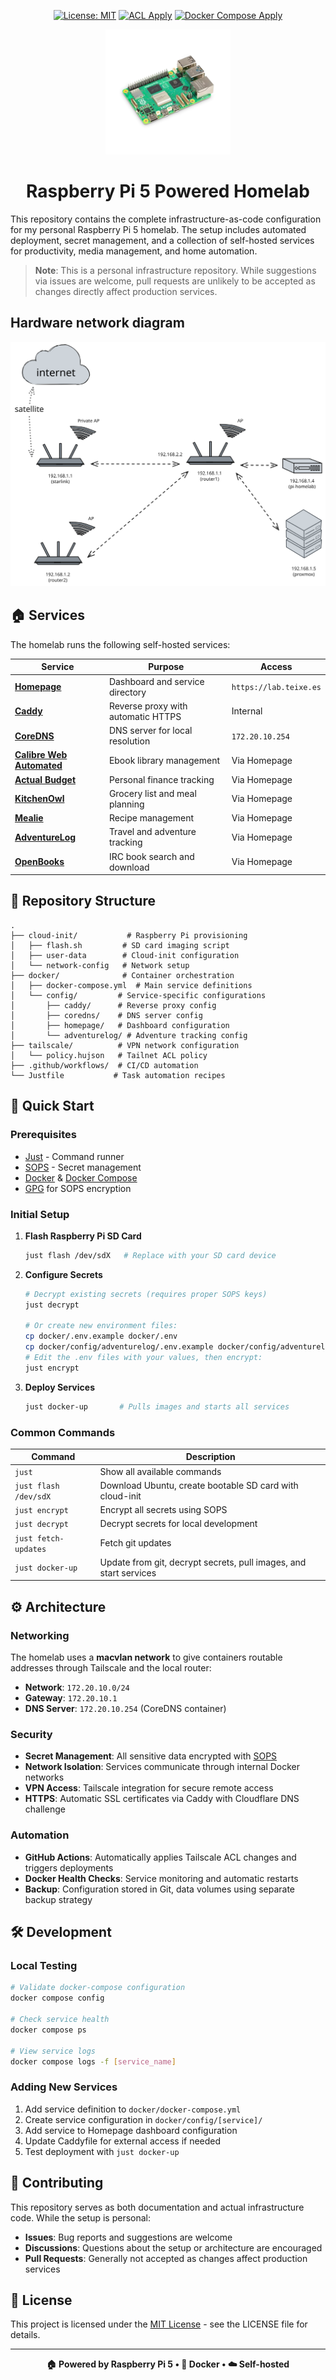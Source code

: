 <div align="center">

[![License: MIT](https://img.shields.io/badge/License-MIT-yellow.svg)](LICENSE)
[![ACL Apply](https://github.com/jorgeteixe/homelab/actions/workflows/acl-apply.yml/badge.svg)](https://github.com/jorgeteixe/homelab/actions/workflows/acl-apply.yml)
[![Docker Compose Apply](https://github.com/jorgeteixe/homelab/actions/workflows/docker-apply.yml/badge.svg)](https://github.com/jorgeteixe/homelab/actions/workflows/docker-apply.yml)

<img src="./docs/rpi-5.webp" alt="Raspberry PI 5" height="200" />

# Raspberry Pi 5 Powered Homelab

</div>

This repository contains the complete infrastructure-as-code configuration for my personal Raspberry Pi 5 homelab. The setup includes automated deployment, secret management, and a collection of self-hosted services for productivity, media management, and home automation.

> **Note**: This is a personal infrastructure repository. While suggestions via issues are welcome, pull requests are unlikely to be accepted as changes directly affect production services.

## Hardware network diagram

![Hardware Diagram](./docs/hw-gram.svg)

## 🏠 Services

The homelab runs the following self-hosted services:

| Service | Purpose | Access |
|---------|---------|--------|
| **[Homepage](https://github.com/gethomepage/homepage)** | Dashboard and service directory | `https://lab.teixe.es` |
| **[Caddy](https://caddyserver.com/)** | Reverse proxy with automatic HTTPS | Internal |
| **[CoreDNS](https://coredns.io/)** | DNS server for local resolution | `172.20.10.254` |
| **[Calibre Web Automated](https://github.com/crocodilestick/calibre-web-automated)** | Ebook library management | Via Homepage |
| **[Actual Budget](https://actualbudget.com/)** | Personal finance tracking | Via Homepage |
| **[KitchenOwl](https://github.com/TomBursch/kitchenowl)** | Grocery list and meal planning | Via Homepage |
| **[Mealie](https://mealie.io/)** | Recipe management | Via Homepage |
| **[AdventureLog](https://github.com/seanmorley15/AdventureLog)** | Travel and adventure tracking | Via Homepage |
| **[OpenBooks](https://github.com/evan-buss/openbooks)** | IRC book search and download | Via Homepage |

## 📁 Repository Structure

```
.
├── cloud-init/           # Raspberry Pi provisioning
│   ├── flash.sh         # SD card imaging script
│   ├── user-data        # Cloud-init configuration
│   └── network-config   # Network setup
├── docker/              # Container orchestration
│   ├── docker-compose.yml  # Main service definitions
│   └── config/         # Service-specific configurations
│       ├── caddy/      # Reverse proxy config
│       ├── coredns/    # DNS server config
│       ├── homepage/   # Dashboard configuration
│       └── adventurelog/ # Adventure tracking config
├── tailscale/          # VPN network configuration
│   └── policy.hujson   # Tailnet ACL policy
├── .github/workflows/  # CI/CD automation
└── Justfile           # Task automation recipes
```

## 🚀 Quick Start

### Prerequisites

- [Just](https://github.com/casey/just) - Command runner
- [SOPS](https://github.com/mozilla/sops) - Secret management
- [Docker](https://docs.docker.com/engine/install/) & [Docker Compose](https://docs.docker.com/compose/)
- [GPG](https://gnupg.org/) for SOPS encryption

### Initial Setup

1. **Flash Raspberry Pi SD Card**
   ```bash
   just flash /dev/sdX   # Replace with your SD card device
   ```

2. **Configure Secrets**
   ```bash
   # Decrypt existing secrets (requires proper SOPS keys)
   just decrypt
   
   # Or create new environment files:
   cp docker/.env.example docker/.env
   cp docker/config/adventurelog/.env.example docker/config/adventurelog/.env
   # Edit the .env files with your values, then encrypt:
   just encrypt
   ```

3. **Deploy Services**
   ```bash
   just docker-up       # Pulls images and starts all services
   ```

### Common Commands

| Command | Description |
|---------|-------------|
| `just` | Show all available commands |
| `just flash /dev/sdX` | Download Ubuntu, create bootable SD card with cloud-init |
| `just encrypt` | Encrypt all secrets using SOPS |
| `just decrypt` | Decrypt secrets for local development |
| `just fetch-updates` | Fetch git updates |
| `just docker-up` | Update from git, decrypt secrets, pull images, and start services |


## ⚙️ Architecture

### Networking

The homelab uses a **macvlan network** to give containers routable addresses through Tailscale and the local router:

- **Network**: `172.20.10.0/24`
- **Gateway**: `172.20.10.1`
- **DNS Server**: `172.20.10.254` (CoreDNS container)

### Security

- **Secret Management**: All sensitive data encrypted with [SOPS](https://github.com/mozilla/sops)
- **Network Isolation**: Services communicate through internal Docker networks
- **VPN Access**: Tailscale integration for secure remote access
- **HTTPS**: Automatic SSL certificates via Caddy with Cloudflare DNS challenge

### Automation

- **GitHub Actions**: Automatically applies Tailscale ACL changes and triggers deployments
- **Docker Health Checks**: Service monitoring and automatic restarts
- **Backup**: Configuration stored in Git, data volumes using separate backup strategy

## 🛠️ Development

### Local Testing

```bash
# Validate docker-compose configuration
docker compose config

# Check service health
docker compose ps

# View service logs
docker compose logs -f [service_name]
```

### Adding New Services

1. Add service definition to `docker/docker-compose.yml`
2. Create service configuration in `docker/config/[service]/`
3. Add service to Homepage dashboard configuration
4. Update Caddyfile for external access if needed
5. Test deployment with `just docker-up`

## 📝 Contributing

This repository serves as both documentation and actual infrastructure code. While the setup is personal:

- **Issues**: Bug reports and suggestions are welcome
- **Discussions**: Questions about the setup or architecture are encouraged  
- **Pull Requests**: Generally not accepted as changes affect production services

## 📄 License

This project is licensed under the [MIT License](LICENSE) - see the LICENSE file for details.

---

<div align="center">

**🏠 Powered by Raspberry Pi 5 • 🐳 Docker • ☁️ Self-hosted**

</div>
